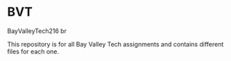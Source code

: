 # BVT
BayValleyTech216 br

This repository is for all Bay Valley Tech assignments and contains different files for each one.
